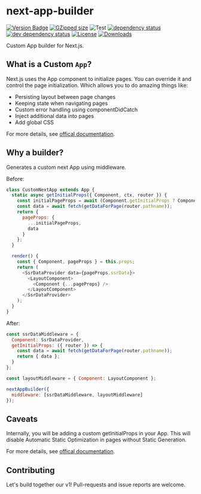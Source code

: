 # next-app-builder

[![Version Badge][npm-version-svg]][package-url]
[![GZipped size][npm-minzip-svg]][bundlephobia-url]
![Test](https://github.com/thebuilder/react-intersection-observer/workflows/Test/badge.svg)
[![dependency status][deps-svg]][deps-url]
[![dev dependency status][dev-deps-svg]][dev-deps-url]
[![License][license-image]][license-url]
[![Downloads][downloads-image]][downloads-url]

Custom App builder for Next.js.

## What is a Custom `App`?

Next.js uses the App component to initialize pages. You can override it and control the page initialization. Which allows you to do amazing things like:

- Persisting layout between page changes
- Keeping state when navigating pages
- Custom error handling using componentDidCatch
- Inject additional data into pages
- Add global CSS

For more details, see [offical documentation](https://nextjs.org/docs/advanced-features/custom-app).

## Why a builder?

Generates a custom next App using middleware.

Before:

```javascript
class CustomNextApp extends App {
  static async getInitialProps({ Component, ctx, router }) {
    const initialPageProps = await (Component.getInitialProps ? Component.getInitialProps : {});
    const data = await fetch(getDataForPage(router.pathname));
    return {
      pageProps: {
        ...initialPageProps,
        data
      }
    };
  }

  render() {
    const { Component, pageProps } = this.props;
    return (
      <SsrDataProvider data={pageProps.ssrData}>
        <LayoutComponent>
          <Component {...pageProps} />
        </LayoutComponent>
      </SsrDataProvider>
    );
  }
}
```

After:

```javascript
const ssrDataMiddleware = {
  Component: SsrDataProvider,
  getInitialProps: ({ router }) => {
    const data = await fetch(getDataForPage(router.pathname));
    return { data };
  }
};

const layoutMiddleware = { Component: LayoutComponent };

nextAppBuilder({
  middleware: [ssrDataMiddleware, layoutMiddleware]
});
```

## Caveats

Internally, you will be adding a custom getInitialProps in your App. This will disable Automatic Static Optimization in pages without Static Generation.

For more details, see [offical documentation](https://nextjs.org/docs/advanced-features/custom-app#caveats).

## Contributing

Let's build together our v1! Pull-requests and issue reports are welcome.

[npm-version-svg]: https://img.shields.io/npm/v/@scacap/next-app-builder.svg
[package-url]: https://www.npmjs.com/package/@scacap/next-app-builder
[bundlephobia-url]: https://bundlephobia.com/result?p=@scacap/next-app-builder
[npm-minzip-svg]: https://img.shields.io/bundlephobia/minzip/@scacap/next-app-builder
[deps-url]: https://david-dm.org/scacap/next-app-builder
[deps-svg]: https://david-dm.org/scacap/next-app-builder.svg
[dev-deps-url]: https://david-dm.org/scacap/next-app-builder?type=dev
[dev-deps-svg]: https://david-dm.org/scacap/next-app-builder/dev-status.svg
[license-url]: [https://www.apache.org/licenses/LICENSE-2.0]
[license-image]: https://img.shields.io/npm/l/@scacap/next-app-builder.svg
[downloads-url]: https://npm-stat.com/charts.html?package=@scacap/next-app-builder
[downloads-image]: https://img.shields.io/npm/dm/@scacap/next-app-builder.svg
